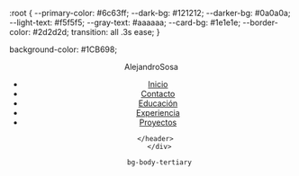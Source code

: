 :root {
    --primary-color: #6c63ff;
    --dark-bg: #121212;
    --darker-bg: #0a0a0a;
    --light-text: #f5f5f5;
    --gray-text: #aaaaaa;
    --card-bg: #1e1e1e;
    --border-color: #2d2d2d;
    transition: all .3s ease;
}

background-color: #1CB698;

   <div class="contenedor-header">
      <header>    
        <nav id="nav">
            <div class="logo">Alejandro<span>Sosa</span></div>
            <ul class="nav-links">
                <li><a href="#inicio">Inicio</a></li>
                <li><a href="#contacto">Contacto</a></li>
                <li><a href="#educación">Educación</a></li>
                <li><a href="#experiencia">Experiencia</a></li>
                <li><a href="#proyectos">Proyectos</a></li>
            </ul>
        </nav>
         <div class="nav-responsive" onclick="mostrarOcultarMenu()">
            <i class="fa-solid fa-bars"></i>
        </div>
               
      </header>
        </div>

        bg-body-tertiary